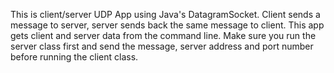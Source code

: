 This is client/server UDP App using Java's DatagramSocket.
Client sends a message to server, server sends back the same message to client.
This app gets client and server data from the command line.
Make sure you run the server class first and send the message, server address and port number before running the client class.
